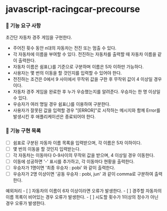 # javascript-racingcar-precourse
### 📌 기능 요구 사항

초간단 자동차 경주 게임을 구현한다.

- 주어진 횟수 동안 n대의 자동차는 전진 또는 멈출 수 있다.
- 각 자동차에 이름을 부여할 수 있다. 전진하는 자동차를 출력할 때 자동차 이름을 같이 출력한다.
- 자동차 이름은 쉼표(,)를 기준으로 구분하며 이름은 5자 이하만 가능하다.
- 사용자는 몇 번의 이동을 할 것인지를 입력할 수 있어야 한다.
- 전진하는 조건은 0에서 9 사이에서 무작위 값을 구한 후 무작위 값이 4 이상일 경우이다.
- 자동차 경주 게임을 완료한 후 누가 우승했는지를 알려준다. 우승자는 한 명 이상일 수 있다.
- 우승자가 여러 명일 경우 쉼표(,)를 이용하여 구분한다.
- 사용자가 잘못된 값을 입력할 경우 "[ERROR]"로 시작하는 메시지와 함께 Error를 발생시킨 후 애플리케이션은 종료되어야 한다.

### 🚀 기능 구현 목록
- [ ] 쉼표로 구분된 자동차 이름 목록을 입력받으며, 각 이름은 5자 이하이다.
- [ ] 몇 번의 이동을 할 것인지 입력받는다.
- [ ] 각 자동차는 이동마다 0-9사이의 무작위 값을 받으며, 4 이상일 경우 이동한다.
- [ ] 이동에 성공하면 '-' 표시를 추가하고, 각 이동마다 현황을 출력한다.
- [ ] 우승자가 1명이면 '최종 우승자 : pobi' 와 같이 출력한다.
- [ ] 우승자가 2명 이상이면 '공동 우승자 : pobi, jun' 과 같이 comma로 구분하여 출력한다.

예외처리
    - [ ] 자동차의 이름이 6자 이상이라면 오류가 발생한다.
    - [ ] 경주할 자동차의 이름 목록이 비어있는 경우 오류가 발생한다.
    - [ ] 시도할 횟수가 1이상의 정수가 아닌 경우 오류가 발생한다.
